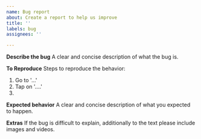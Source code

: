 ```yaml
---
name: Bug report
about: Create a report to help us improve
title: ''
labels: bug
assignees: ''

---
```


**Describe the bug**
A clear and concise description of what the bug is. 

**To Reproduce**
Steps to reproduce the behavior:
1. Go to '...'
2. Tap on '....'
3. 

**Expected behavior**
A clear and concise description of what you expected to happen.

**Extras**
If the bug is difficult to explain, additionally to the text please include images and videos.
